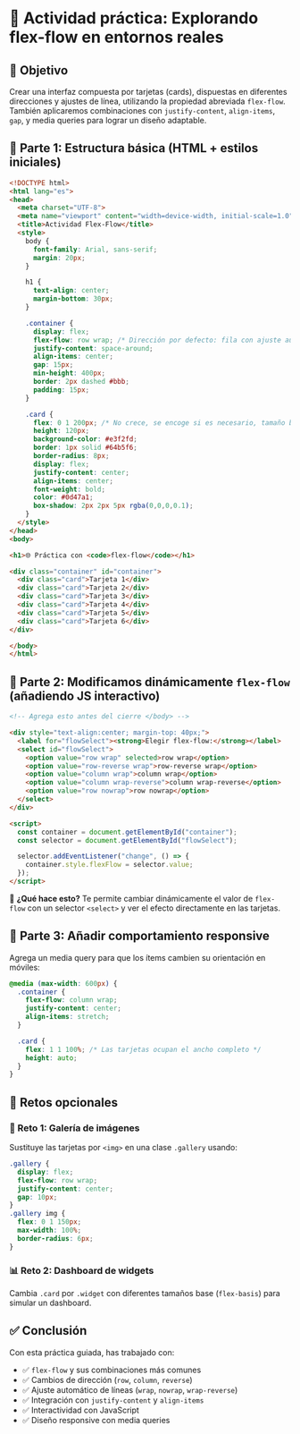 # 🧪 Actividad práctica: Explorando flex-flow en entornos reales

## 🎯 Objetivo

Crear una interfaz compuesta por tarjetas (cards), dispuestas en diferentes direcciones y ajustes de línea, utilizando la propiedad abreviada `flex-flow`. También aplicaremos combinaciones con `justify-content`, `align-items`, `gap`, y media queries para lograr un diseño adaptable.

## 🧰 Parte 1: Estructura básica (HTML + estilos iniciales)

```html
<!DOCTYPE html>
<html lang="es">
<head>
  <meta charset="UTF-8">
  <meta name="viewport" content="width=device-width, initial-scale=1.0">
  <title>Actividad Flex-Flow</title>
  <style>
    body {
      font-family: Arial, sans-serif;
      margin: 20px;
    }

    h1 {
      text-align: center;
      margin-bottom: 30px;
    }

    .container {
      display: flex;
      flex-flow: row wrap; /* Dirección por defecto: fila con ajuste automático */
      justify-content: space-around;
      align-items: center;
      gap: 15px;
      min-height: 400px;
      border: 2px dashed #bbb;
      padding: 15px;
    }

    .card {
      flex: 0 1 200px; /* No crece, se encoge si es necesario, tamaño base 200px */
      height: 120px;
      background-color: #e3f2fd;
      border: 1px solid #64b5f6;
      border-radius: 8px;
      display: flex;
      justify-content: center;
      align-items: center;
      font-weight: bold;
      color: #0d47a1;
      box-shadow: 2px 2px 5px rgba(0,0,0,0.1);
    }
  </style>
</head>
<body>

<h1>🌐 Práctica con <code>flex-flow</code></h1>

<div class="container" id="container">
  <div class="card">Tarjeta 1</div>
  <div class="card">Tarjeta 2</div>
  <div class="card">Tarjeta 3</div>
  <div class="card">Tarjeta 4</div>
  <div class="card">Tarjeta 5</div>
  <div class="card">Tarjeta 6</div>
</div>

</body>
</html>

```

## 🔧 Parte 2: Modificamos dinámicamente `flex-flow` (añadiendo JS interactivo)

```html
<!-- Agrega esto antes del cierre </body> -->

<div style="text-align:center; margin-top: 40px;">
  <label for="flowSelect"><strong>Elegir flex-flow:</strong></label>
  <select id="flowSelect">
    <option value="row wrap" selected>row wrap</option>
    <option value="row-reverse wrap">row-reverse wrap</option>
    <option value="column wrap">column wrap</option>
    <option value="column wrap-reverse">column wrap-reverse</option>
    <option value="row nowrap">row nowrap</option>
  </select>
</div>

<script>
  const container = document.getElementById("container");
  const selector = document.getElementById("flowSelect");

  selector.addEventListener("change", () => {
    container.style.flexFlow = selector.value;
  });
</script>

```

📌 **¿Qué hace esto?** Te permite cambiar dinámicamente el valor de `flex-flow` con un selector `<select>` y ver el efecto directamente en las tarjetas.

## 🧠 Parte 3: Añadir comportamiento responsive

Agrega un media query para que los ítems cambien su orientación en móviles:

```css
@media (max-width: 600px) {
  .container {
    flex-flow: column wrap;
    justify-content: center;
    align-items: stretch;
  }

  .card {
    flex: 1 1 100%; /* Las tarjetas ocupan el ancho completo */
    height: auto;
  }
}

```

## 📌 Retos opcionales

### 🧩 Reto 1: Galería de imágenes

Sustituye las tarjetas por `<img>` en una clase `.gallery` usando:

```css
.gallery {
  display: flex;
  flex-flow: row wrap;
  justify-content: center;
  gap: 10px;
}
.gallery img {
  flex: 0 1 150px;
  max-width: 100%;
  border-radius: 6px;
}

```

### 📊 Reto 2: Dashboard de widgets

Cambia `.card` por `.widget` con diferentes tamaños base (`flex-basis`) para simular un dashboard.

## ✅ Conclusión

Con esta práctica guiada, has trabajado con:

- ✅ `flex-flow` y sus combinaciones más comunes
- ✅ Cambios de dirección (`row`, `column`, `reverse`)
- ✅ Ajuste automático de líneas (`wrap`, `nowrap`, `wrap-reverse`)
- ✅ Integración con `justify-content` y `align-items`
- ✅ Interactividad con JavaScript
- ✅ Diseño responsive con media queries